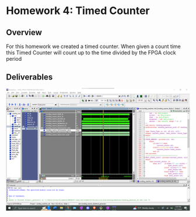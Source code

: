 # Homework 4: Timed Counter
## Overview
For this homework we created a timed counter. When given a count time this Timed Counter will count up to the time divided by the FPGA clock period
## Deliverables
<Screenshot><img src="assets/vending_machine_entire_sim.png">
